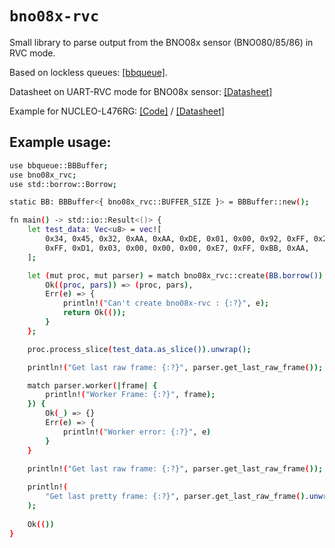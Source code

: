 # `bno08x-rvc`
Small library to parse output from the BNO08x sensor (BNO080/85/86) in RVC mode.

Based on lockless queues: [[bbqueue]](https://crates.io/crates/bbqueue).

Datasheet on UART-RVC mode for BNO08x sensor: [[Datasheet]](https://github.com/klimatt/bno08x-rvc/blob/main/bno08x_rvc_datasheet.pdf)

Example for NUCLEO-L476RG: [[Code]](https://github.com/klimatt/nucleo-l476rg-rtic-bno08x-rvc) / [[Datasheet]](https://www.st.com/en/evaluation-tools/nucleo-l476rg.html#overview)

## Example usage: 
```sh
use bbqueue::BBBuffer;
use bno08x_rvc;
use std::borrow::Borrow;

static BB: BBBuffer<{ bno08x_rvc::BUFFER_SIZE }> = BBBuffer::new();

fn main() -> std::io::Result<()> {
    let test_data: Vec<u8> = vec![
        0x34, 0x45, 0x32, 0xAA, 0xAA, 0xDE, 0x01, 0x00, 0x92, 0xFF, 0x25, 0x08, 0x8D, 0xFE, 0xEC,
        0xFF, 0xD1, 0x03, 0x00, 0x00, 0x00, 0xE7, 0xFF, 0xBB, 0xAA,
    ];

    let (mut proc, mut parser) = match bno08x_rvc::create(BB.borrow()) {
        Ok((proc, pars)) => (proc, pars),
        Err(e) => {
            println!("Can't create bno08x-rvc : {:?}", e);
            return Ok(());
        }
    };

    proc.process_slice(test_data.as_slice()).unwrap();

    println!("Get last raw frame: {:?}", parser.get_last_raw_frame());

    match parser.worker(|frame| {
        println!("Worker Frame: {:?}", frame);
    }) {
        Ok(_) => {}
        Err(e) => {
            println!("Worker error: {:?}", e)
        }
    }

    println!("Get last raw frame: {:?}", parser.get_last_raw_frame());
    
    println!(
        "Get last pretty frame: {:?}", parser.get_last_raw_frame().unwrap().as_pretty_frame()
    );
    
    Ok(())
}
```
